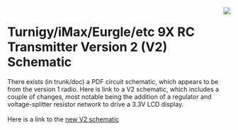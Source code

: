 <img src='http://gruvin9x.googlecode.com/svn/wiki/PCB.attach/schematic_thm.jpg' align='right'>

<h1>Turnigy/iMax/Eurgle/etc 9X RC Transmitter Version 2 (V2) Schematic</h1>

There exists (in trunk/doc) a PDF circuit schematic, which appears to be from the version 1 radio. Here is link to a V2 schematic, which includes a couple of changes, most notable being the addition of a regulator and voltage-splitter resistor network to drive a 3.3V LCD display.<br>
<br>
Here is a link to the <a href='http://gruvin9x.googlecode.com/svn/trunk/pcb/actual_v2_9x/gruvin9x_v2_actual.pdf'>new V2 schematic</a>